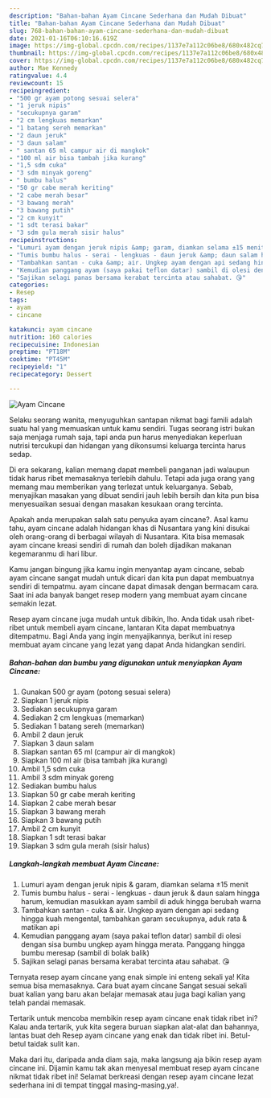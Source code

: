 ```yaml
---
description: "Bahan-bahan Ayam Cincane Sederhana dan Mudah Dibuat"
title: "Bahan-bahan Ayam Cincane Sederhana dan Mudah Dibuat"
slug: 768-bahan-bahan-ayam-cincane-sederhana-dan-mudah-dibuat
date: 2021-01-16T06:10:16.619Z
image: https://img-global.cpcdn.com/recipes/1137e7a112c06be8/680x482cq70/ayam-cincane-foto-resep-utama.jpg
thumbnail: https://img-global.cpcdn.com/recipes/1137e7a112c06be8/680x482cq70/ayam-cincane-foto-resep-utama.jpg
cover: https://img-global.cpcdn.com/recipes/1137e7a112c06be8/680x482cq70/ayam-cincane-foto-resep-utama.jpg
author: Mae Kennedy
ratingvalue: 4.4
reviewcount: 15
recipeingredient:
- "500 gr ayam potong sesuai selera"
- "1 jeruk nipis"
- "secukupnya garam"
- "2 cm lengkuas memarkan"
- "1 batang sereh memarkan"
- "2 daun jeruk"
- "3 daun salam"
- " santan 65 ml campur air di mangkok"
- "100 ml air bisa tambah jika kurang"
- "1,5 sdm cuka"
- "3 sdm minyak goreng"
- " bumbu halus"
- "50 gr cabe merah keriting"
- "2 cabe merah besar"
- "3 bawang merah"
- "3 bawang putih"
- "2 cm kunyit"
- "1 sdt terasi bakar"
- "3 sdm gula merah sisir halus"
recipeinstructions:
- "Lumuri ayam dengan jeruk nipis &amp; garam, diamkan selama ±15 menit"
- "Tumis bumbu halus - serai - lengkuas - daun jeruk &amp; daun salam hingga harum, kemudian masukkan ayam sambil di aduk hingga berubah warna"
- "Tambahkan santan - cuka &amp; air. Ungkep ayam dengan api sedang hingga kuah mengental, tambahkan garam secukupnya, aduk rata &amp; matikan api"
- "Kemudian panggang ayam (saya pakai teflon datar) sambil di olesi dengan sisa bumbu ungkep ayam hingga merata. Panggang hingga bumbu meresap (sambil di bolak balik)"
- "Sajikan selagi panas bersama kerabat tercinta atau sahabat. 😘"
categories:
- Resep
tags:
- ayam
- cincane

katakunci: ayam cincane 
nutrition: 160 calories
recipecuisine: Indonesian
preptime: "PT18M"
cooktime: "PT45M"
recipeyield: "1"
recipecategory: Dessert

---
```



![Ayam Cincane](https://img-global.cpcdn.com/recipes/1137e7a112c06be8/680x482cq70/ayam-cincane-foto-resep-utama.jpg)

Selaku seorang wanita, menyuguhkan santapan nikmat bagi famili adalah suatu hal yang memuaskan untuk kamu sendiri. Tugas seorang istri bukan saja menjaga rumah saja, tapi anda pun harus menyediakan keperluan nutrisi tercukupi dan hidangan yang dikonsumsi keluarga tercinta harus sedap.

Di era  sekarang, kalian memang dapat membeli panganan jadi walaupun tidak harus ribet memasaknya terlebih dahulu. Tetapi ada juga orang yang memang mau memberikan yang terlezat untuk keluarganya. Sebab, menyajikan masakan yang dibuat sendiri jauh lebih bersih dan kita pun bisa menyesuaikan sesuai dengan masakan kesukaan orang tercinta. 



Apakah anda merupakan salah satu penyuka ayam cincane?. Asal kamu tahu, ayam cincane adalah hidangan khas di Nusantara yang kini disukai oleh orang-orang di berbagai wilayah di Nusantara. Kita bisa memasak ayam cincane kreasi sendiri di rumah dan boleh dijadikan makanan kegemaranmu di hari libur.

Kamu jangan bingung jika kamu ingin menyantap ayam cincane, sebab ayam cincane sangat mudah untuk dicari dan kita pun dapat membuatnya sendiri di tempatmu. ayam cincane dapat dimasak dengan bermacam cara. Saat ini ada banyak banget resep modern yang membuat ayam cincane semakin lezat.

Resep ayam cincane juga mudah untuk dibikin, lho. Anda tidak usah ribet-ribet untuk membeli ayam cincane, lantaran Kita dapat membuatnya ditempatmu. Bagi Anda yang ingin menyajikannya, berikut ini resep membuat ayam cincane yang lezat yang dapat Anda hidangkan sendiri.

<!--inarticleads1-->

##### Bahan-bahan dan bumbu yang digunakan untuk menyiapkan Ayam Cincane:

1. Gunakan 500 gr ayam (potong sesuai selera)
1. Siapkan 1 jeruk nipis
1. Sediakan secukupnya garam
1. Sediakan 2 cm lengkuas (memarkan)
1. Sediakan 1 batang sereh (memarkan)
1. Ambil 2 daun jeruk
1. Siapkan 3 daun salam
1. Siapkan  santan 65 ml (campur air di mangkok)
1. Siapkan 100 ml air (bisa tambah jika kurang)
1. Ambil 1,5 sdm cuka
1. Ambil 3 sdm minyak goreng
1. Sediakan  bumbu halus
1. Siapkan 50 gr cabe merah keriting
1. Siapkan 2 cabe merah besar
1. Siapkan 3 bawang merah
1. Siapkan 3 bawang putih
1. Ambil 2 cm kunyit
1. Siapkan 1 sdt terasi bakar
1. Siapkan 3 sdm gula merah (sisir halus)




<!--inarticleads2-->

##### Langkah-langkah membuat Ayam Cincane:

1. Lumuri ayam dengan jeruk nipis &amp; garam, diamkan selama ±15 menit
1. Tumis bumbu halus - serai - lengkuas - daun jeruk &amp; daun salam hingga harum, kemudian masukkan ayam sambil di aduk hingga berubah warna
1. Tambahkan santan - cuka &amp; air. Ungkep ayam dengan api sedang hingga kuah mengental, tambahkan garam secukupnya, aduk rata &amp; matikan api
1. Kemudian panggang ayam (saya pakai teflon datar) sambil di olesi dengan sisa bumbu ungkep ayam hingga merata. Panggang hingga bumbu meresap (sambil di bolak balik)
1. Sajikan selagi panas bersama kerabat tercinta atau sahabat. 😘




Ternyata resep ayam cincane yang enak simple ini enteng sekali ya! Kita semua bisa memasaknya. Cara buat ayam cincane Sangat sesuai sekali buat kalian yang baru akan belajar memasak atau juga bagi kalian yang telah pandai memasak.

Tertarik untuk mencoba membikin resep ayam cincane enak tidak ribet ini? Kalau anda tertarik, yuk kita segera buruan siapkan alat-alat dan bahannya, lantas buat deh Resep ayam cincane yang enak dan tidak ribet ini. Betul-betul taidak sulit kan. 

Maka dari itu, daripada anda diam saja, maka langsung aja bikin resep ayam cincane ini. Dijamin kamu tak akan menyesal membuat resep ayam cincane nikmat tidak ribet ini! Selamat berkreasi dengan resep ayam cincane lezat sederhana ini di tempat tinggal masing-masing,ya!.

